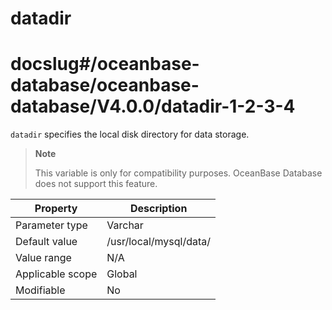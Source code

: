 datadir
============================
# docslug#/oceanbase-database/oceanbase-database/V4.0.0/datadir-1-2-3-4
`datadir` specifies the local disk directory for data storage.

> **Note**
>
> This variable is only for compatibility purposes. OceanBase Database does not support this feature.


| **Property** | **Description** |
|--------|------------------------|
| Parameter type | Varchar |
| Default value | /usr/local/mysql/data/ |
| Value range | N/A |
| Applicable scope | Global |
| Modifiable | No |


